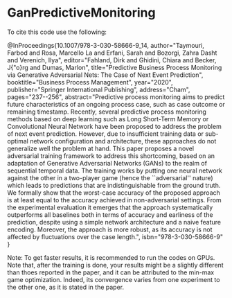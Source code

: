# GanPredictiveMonitoring
To cite this code use the following:

@InProceedings{10.1007/978-3-030-58666-9_14,
author="Taymouri, Farbod
and Rosa, Marcello La
and Erfani, Sarah
and Bozorgi, Zahra Dasht
and Verenich, Ilya",
editor="Fahland, Dirk
and Ghidini, Chiara
and Becker, J{\"o}rg
and Dumas, Marlon",
title="Predictive Business Process Monitoring via Generative Adversarial Nets: The Case of Next Event Prediction",
booktitle="Business Process Management",
year="2020",
publisher="Springer International Publishing",
address="Cham",
pages="237--256",
abstract="Predictive process monitoring aims to predict future characteristics of an ongoing process case, such as case outcome or remaining timestamp. Recently, several predictive process monitoring methods based on deep learning such as Long Short-Term Memory or Convolutional Neural Network have been proposed to address the problem of next event prediction. However, due to insufficient training data or sub-optimal network configuration and architecture, these approaches do not generalize well the problem at hand. This paper proposes a novel adversarial training framework to address this shortcoming, based on an adaptation of Generative Adversarial Networks (GANs) to the realm of sequential temporal data. The training works by putting one neural network against the other in a two-player game (hence the ``adversarial'' nature) which leads to predictions that are indistinguishable from the ground truth. We formally show that the worst-case accuracy of the proposed approach is at least equal to the accuracy achieved in non-adversarial settings. From the experimental evaluation it emerges that the approach systematically outperforms all baselines both in terms of accuracy and earliness of the prediction, despite using a simple network architecture and a naive feature encoding. Moreover, the approach is more robust, as its accuracy is not affected by fluctuations over the case length.",
isbn="978-3-030-58666-9"
}

Note: To get faster results, it is recommended to run the codes on GPUs. Note that, after the training is done, your results might be a slightly different than thoes
reported in the paper, and it can be attributed to the min-max game optimization. Indeed, its convergence varies from one experiment to the other one, 
as it is stated in the paper. 

